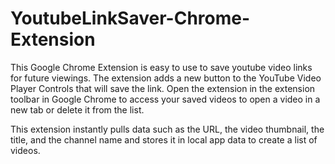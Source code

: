 # YoutubeLinkSaver-Chrome-Extension

This Google Chrome Extension is easy to use to save youtube video links for future viewings. The extension adds a new button to the YouTube Video Player Controls that will save the link. Open the extension in the extension toolbar in Google Chrome to access your saved videos to open a video in a new tab or delete it from the list.

This extension instantly pulls data such as the URL, the video thumbnail, the title, and the channel name and stores it in local app data to create a list of videos.
